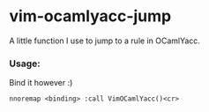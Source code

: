 # vim-ocamlyacc-jump

A little function I use to jump to a rule in OCamlYacc.

### Usage:

Bind it however :)

```
nnoremap <binding> :call VimOCamlYacc()<cr>
```
